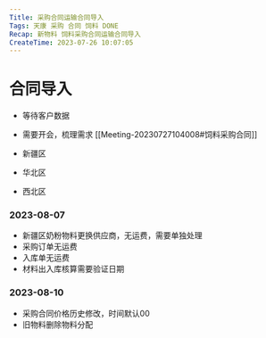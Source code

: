 ```yaml
---
Title: 采购合同运输合同导入
Tags: 天康 采购 合同 饲料 DONE
Recap: 新物料 饲料采购合同运输合同导入
CreateTime: 2023-07-26 10:07:05
---
```

# 合同导入

- 等待客户数据

- 需要开会，梳理需求 [[Meeting-20230727104008#饲料采购合同]]

- 新疆区
- 华北区
- 西北区



###  2023-08-07

- 新疆区奶粉物料更换供应商，无运费，需要单独处理
- 采购订单无运费
- 入库单无运费
- 材料出入库核算需要验证日期

### 2023-08-10

- 采购合同价格历史修改，时间默认00
- 旧物料删除物料分配